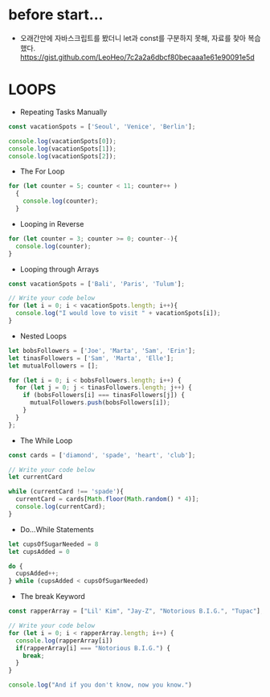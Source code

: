 # before start...
- 오래간만에 자바스크립트를 봤더니 let과 const를 구분하지 못해, 자료를 찾아 복습했다.
https://gist.github.com/LeoHeo/7c2a2a6dbcf80becaaa1e61e90091e5d


# LOOPS

- Repeating Tasks Manually
```JavaScript
const vacationSpots = ['Seoul', 'Venice', 'Berlin'];

console.log(vacationSpots[0]);
console.log(vacationSpots[1]);
console.log(vacationSpots[2]);
```

- The For Loop
```JavaScript
for (let counter = 5; counter < 11; counter++ )
  {
    console.log(counter);
  }
```

- Looping in Reverse
```JavaScript
for (let counter = 3; counter >= 0; counter--){
  console.log(counter);
}
```

- Looping through Arrays
```JavaScript
const vacationSpots = ['Bali', 'Paris', 'Tulum'];

// Write your code below
for (let i = 0; i < vacationSpots.length; i++){
  console.log("I would love to visit " + vacationSpots[i]);
}
```

- Nested Loops
```JavaScript
let bobsFollowers = ['Joe', 'Marta', 'Sam', 'Erin'];
let tinasFollowers = ['Sam', 'Marta', 'Elle'];
let mutualFollowers = [];

for (let i = 0; i < bobsFollowers.length; i++) {
  for (let j = 0; j < tinasFollowers.length; j++) {
    if (bobsFollowers[i] === tinasFollowers[j]) {
      mutualFollowers.push(bobsFollowers[i]);
    }
  }
};
```

- The While Loop
```JavaScript
const cards = ['diamond', 'spade', 'heart', 'club'];

// Write your code below
let currentCard

while (currentCard !== 'spade'){
  currentCard = cards[Math.floor(Math.random() * 4)];
  console.log(currentCard);
}
```

- Do...While Statements
```JavaScript
let cupsOfSugarNeeded = 8
let cupsAdded = 0

do {
  cupsAdded++;
} while (cupsAdded < cupsOfSugarNeeded)
```

- The break Keyword
```JavaScript
const rapperArray = ["Lil' Kim", "Jay-Z", "Notorious B.I.G.", "Tupac"];

// Write your code below
for (let i = 0; i < rapperArray.length; i++) {
  console.log(rapperArray[i])
  if(rapperArray[i] === "Notorious B.I.G.") {
    break;
  }
}

console.log("And if you don't know, now you know.")
```
